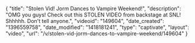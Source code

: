 {
    "title": "Stolen Vid! Jorm Dances to Vampire Weekend!",
    "description": "OMG you guys! Check out this STOLEN VIDEO from backstage at SNL! Shhhhh. Don't tell anyone.",
    "videoid": "149604",
    "date_created": "1396559758",
    "date_modified": "1418181241",
    "type": "captivate",
    "layout": "video",
    "url": "\/v\/stolen-vid-jorm-dances-to-vampire-weekend\/149604"
}